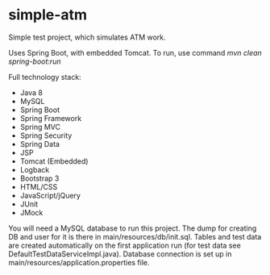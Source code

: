 # simple-atm

Simple test project, which simulates ATM work.

Uses Spring Boot, with embedded Tomcat. To run, use command
*mvn clean spring-boot:run*

Full technology stack:
* Java 8
* MySQL
* Spring Boot
* Spring Framework
* Spring MVC
* Spring Security
* Spring Data
* JSP
* Tomcat (Embedded)
* Logback
* Bootstrap 3
* HTML/CSS
* JavaScript/jQuery
* JUnit
* JMock

You will need a MySQL database to run this project. The dump for creating DB and user for it is there in main/resources/db/init.sql.
Tables and test data are created automatically on the first application run (for test data see DefaultTestDataServiceImpl.java).
Database connection is set up in main/resources/application.properties file.
